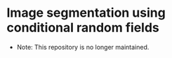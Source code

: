 # Image segmentation using conditional random fields

* Note: This repository is no longer maintained.
